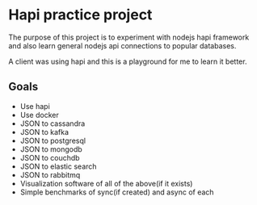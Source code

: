 # Hapi practice project

The purpose of this project is to experiment with nodejs hapi framework
and also learn general nodejs api connections to popular databases.

A client was using hapi and this is a playground for me to learn it better.

## Goals
* Use hapi
* Use docker
* JSON to cassandra
* JSON to kafka
* JSON to postgresql
* JSON to mongodb
* JSON to couchdb
* JSON to elastic search
* JSON to rabbitmq
* Visualization software of all of the above(if it exists)
* Simple benchmarks of sync(if created) and async of each




